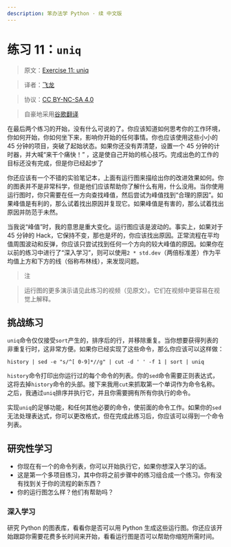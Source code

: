 ```yaml
---
description: 笨办法学 Python · 续 中文版
---
```


# 练习 11：`uniq`

> 原文：[Exercise 11: uniq](https://learncodethehardway.org/more-python-book/ex11.html)

> 译者：[飞龙](https://github.com/wizardforcel)

> 协议：[CC BY-NC-SA 4.0](http://creativecommons.org/licenses/by-nc-sa/4.0/)

> 自豪地采用[谷歌翻译](https://translate.google.cn/)

在最后两个练习的开始，没有什么可说的了。你应该知道如何思考你的工作环境，你如何开始，你如何坐下来，影响你开始的任何事情。你也应该使用这些小小的 45 分钟的项目，突破了起始状态。如果你还没有弄清楚，设置一个 45 分钟的计时器，并大喊“来干个痛快！” ，这是使自己开始的核心技巧。完成出色的工作的目标还没有完成，但是你已经起步了

你还应该有一个不错的实验笔记本，上面有运行图来描绘出你的改进效果如何。你的图表并不是非常科学，但是他们应该帮助你了解什么有用，什么没用。当你使用运行图时，你只需要在任一方向查找峰值，然后尝试为峰值找到“合理的原因”。如果峰值是有利的，那么试着找出原因并复现它。如果峰值是有害的，那么试着找出原因并防范于未然。

当我说“峰值”时，我的意思是重大变化。运行图应该是波动的。事实上，如果对于 45 分钟的 Hack，它保持不变，那也是坏的，你应该找出原因。正常流程在平均值周围波动和反弹，你应该只尝试找到任何一个方向的较大峰值的原因。如果你在以前的练习中进行了“深入学习”，则可以使用`2 * std.dev`（两倍标准差）作为平均值上方和下方的线（俗称布林线），来发现问题。

> 注

> 运行图的更多演示请见此练习的视频（见原文）。它们在视频中更容易在视觉上解释。

## 挑战练习

`uniq`命令仅仅接受`sort`产生的，排序后的行，并移除重复。当你想要获得列表的非重复行时，这非常方便。如果你已经实现了这些命令，那么你应该可以这样做：

```
history | sed -e "s/^[ 0-9]*//g" | cut -d ' ' -f 1 | sort | uniq
```

`history`命令打印出你运行过的每个命令的列表。你的`sed`命令需要正则表达式，这将去掉`history`命令的头部。接下来我用`cut`来抓取第一个单词作为命令名称。之后，我通过`uniq`排序并执行它，并且你需要拥有所有你执行的命令。

实现`uniq`的足够功能，和任何其他必要的命令，使前面的命令工作。如果你的`sed`无法处理表达式，你可以更改格式，但在完成此练习后，你应该可以得到一个命令列表。

## 研究性学习

+   你现在有一个的命令列表，你可以开始执行它，如果你想深入学习的话。
+   这是第一个多项目练习，其中你将之前步骤中的练习组合成一个练习。你有没有找到关于你的流程的新东西？
+   你的运行图怎么样？他们有帮助吗？

### 深入学习

研究 Python 的图表库，看看你是否可以用 Python 生成这些运行图。你还应该开始跟踪你需要花费多长时间来开始，看看运行图是否可以帮助你缩短所需时间。
